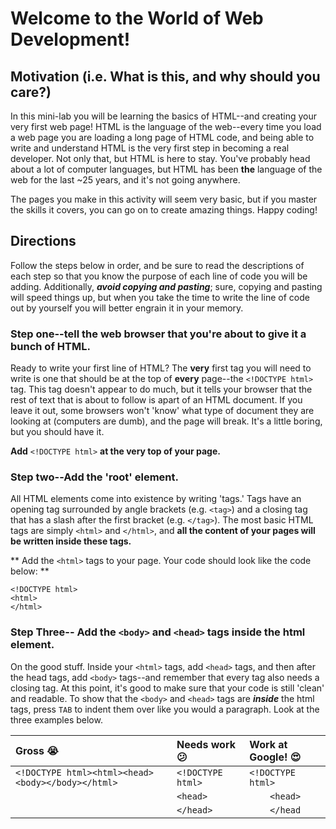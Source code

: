 # Welcome to the World of Web Development!


## Motivation (i.e. What is this, and why should you care?)

In this mini-lab you will be learning the basics of HTML--and creating your very first web page!
HTML is the language of the web--every time you load a web page you are loading a long page of HTML code, and being able to write and understand HTML is the very first step in becoming a real developer.
Not only that, but HTML is here to stay. You've probably head about a lot of computer languages, but HTML has been **the** language of the web for the last ~25 years, and it's not going anywhere.

The pages you make in this activity will seem very basic, but if you master the skills it covers, you can go on to create amazing things. Happy coding!

## Directions

Follow the steps below in order, and be sure to read the descriptions of each step so that you know the purpose of each line of code you will be adding. Additionally, ***avoid copying and pasting***; sure, copying and pasting will speed things up, but when you take the time to write the line of code out by yourself you will better engrain it in your memory.  

### Step one--tell the web browser that you're about to give it a bunch of HTML.

Ready to write your first line of HTML? The **very** first tag you will need to write is one that should be at the top of **every** page--the `<!DOCTYPE html>` tag. This tag doesn't appear to do much, but
it tells your browser that the rest of text that is about to follow is apart of an HTML document. If you leave it out, some browsers won't 'know' what type of document they are looking at (computers are dumb), and the page will break. It's a little boring, but you should have it.

**Add** `<!DOCTYPE html>` **at the very top of your page.**


### Step two--Add the 'root' element.

All HTML elements come into existence by writing 'tags.' Tags have an opening tag surrounded by angle brackets (e.g. `<tag>`) and a closing tag that has a slash after the first bracket (e.g. `</tag>`).
The most basic HTML tags are simply `<html>` and `</html>`, and **all the content of your pages will be written inside these tags.**


** Add the `<html>` tags to your page. Your code should look like the code below: **

```
<!DOCTYPE html>
<html>
</html>
```

### Step Three-- Add the `<body>` and `<head>` tags inside the html element.

On the good stuff. Inside your  `<html>` tags, add  `<head>` tags, and then after the head tags, add `<body>` tags--and remember that every tag also needs a closing tag. At this point, it's good to make sure that your code is still 'clean' and readable. To show that the  `<body>` and `<head>` tags are ***inside*** the html tags, press `TAB` to indent them over like you would a paragraph. Look at the three examples below.

| Gross :sob:                                             | Needs work :confused: | Work at Google! :heart_eyes: |
| :-------------                                          | :-------------        | :----------------            |
| `<!DOCTYPE html><html><head><body></body></html>`       | `<!DOCTYPE html>`     | `<!DOCTYPE html>`            |
|                                                         | `<head>`              | `    <head>`                 |
|                                                         | `</head>`             | `    </head`                 |



<html>
<head>
<body>
</body>
</html>
